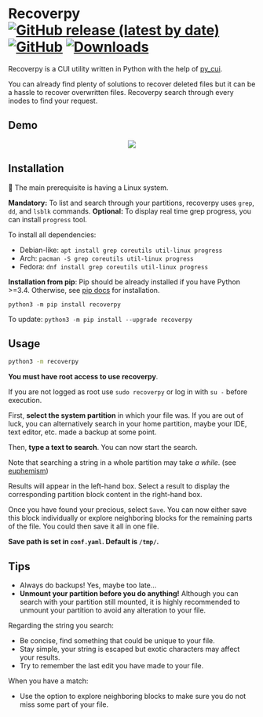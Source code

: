 # Recoverpy [![GitHub release (latest by date)](https://img.shields.io/github/v/release/pablolec/recoverpy)](https://github.com/PabloLec/recoverpy/releases/) [![GitHub](https://img.shields.io/github/license/pablolec/recoverpy)](https://github.com/PabloLec/recoverpy/blob/main/LICENCE) [![Downloads](https://static.pepy.tech/personalized-badge/recoverpy?period=total&units=abbreviation&left_color=grey&right_color=red&left_text=Downloads)](https://pepy.tech/project/recoverpy)

Recoverpy is a CUI utility written in Python with the help of [py_cui](https://github.com/jwlodek/py_cui "py_cui").

You can already find plenty of solutions to recover deleted files but it can be a hassle to recover overwritten files. Recoverpy search through every inodes to find your request.

## Demo

<p align="center">
    <img src="docs/assets/demo.gif">
</p>

## Installation

:penguin: The main prerequisite is having a Linux system.

**Mandatory:** To list and search through your partitions, recoverpy uses `grep`, `dd`, and `lsblk` commands.
**Optional:** To display real time grep progress, you can install `progress` tool.

To install all dependencies:
- Debian-like:
`apt install grep coreutils util-linux progress`  
- Arch:
`pacman -S grep coreutils util-linux progress`  
- Fedora:
`dnf install grep coreutils util-linux progress`  

**Installation from pip**:
Pip should be already installed if you have Python >=3.4. Otherwise, see [pip docs](https://pip.pypa.io/en/stable/installing/ "pip docs") for installation.

`python3 -m pip install recoverpy`


To update:
`python3 -m pip install --upgrade recoverpy`

## Usage

```bash
python3 -m recoverpy
```

**You must have root access to use recoverpy**.

If you are not logged as root use `sudo recoverpy` or log in with `su -` before execution.

First, **select the system partition** in which your file was. If you are out of luck, you can alternatively search in your home partition, maybe your IDE, text editor, etc. made a backup at some point.

Then, **type a text to search**. You can now start the search.

Note that searching a string in a whole partition may take _a while_. (see [euphemism](https://en.wikipedia.org/wiki/Euphemism "euphemism"))

Results will appear in the left-hand box. Select a result to display the corresponding partition block content in the right-hand box.

Once you have found your precious, select `Save`.
You can now either save this block individually or explore neighboring blocks for the remaining parts of the file. You could then save it all in one file.

**Save path is set in `conf.yaml`. Default is `/tmp/`.**

## Tips

- Always do backups! Yes, maybe too late...
- **Unmount your partition before you do anything!** Although you can search with your partition still mounted, it is highly recommended to unmount your partition to avoid any alteration to your file.

Regarding the string you search:

- Be concise, find something that could be unique to your file.
- Stay simple, your string is escaped but exotic characters may affect your results.
- Try to remember the last edit you have made to your file.

When you have a match:

- Use the option to explore neighboring blocks to make sure you do not miss some part of your file.
